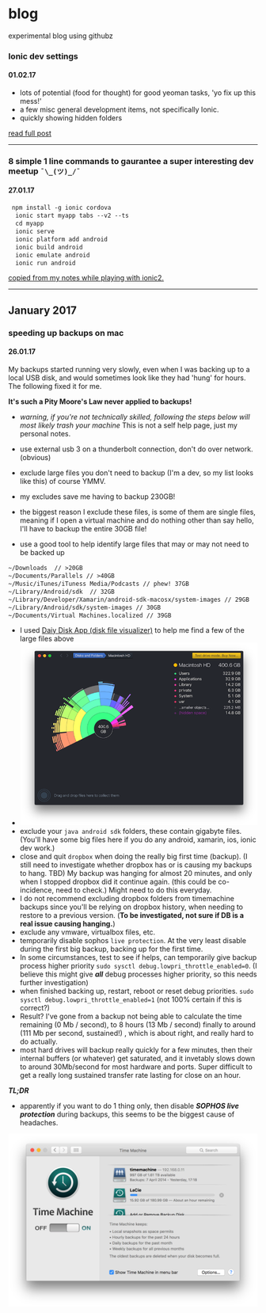 # blog
experimental blog using githubz

### Ionic dev settings

#### 01.02.17

- lots of potential (food for thought) for good yeoman tasks, 'yo fix up this mess!'
- a few misc general development items, not specifically Ionic. 
- quickly showing hidden folders

 [read full post](/posts/2017-02-feb/ionic-dev-settings.md)

----

### 8 simple 1 line commands to gaurantee a super interesting dev meetup `¯\_(ツ)_/¯`

#### 27.01.17

```
 npm install -g ionic cordova 
  ionic start myapp tabs --v2 --ts
  cd myapp
  ionic serve
  ionic platform add android
  ionic build android
  ionic emulate android
  ionic run android
```

[copied from my notes while playing with ionic2.](https://github.com/goblinfactory/study-ionic-sandbox)

----

## January 2017

### speeding up backups on mac

#### 26.01.17

My backups started running very slowly, even when I was backing up to a local USB disk, and would sometimes look like they had 'hung' for hours. The following fixed it for me.

**It's such a Pity Moore's Law never applied to backups!**

- *warning, if you're not technically skilled, following the steps below will most likely trash your machine* This is not a self help page, just my personal notes.

- use external usb 3 on a thunderbolt connection, don't do over network. (obvious)
- exclude large files you don't need to backup (I'm a dev, so my list looks like this) of course YMMV.
- my excludes save me having to backup 230GB! 
- the biggest reason I exclude these files, is some of them are single files, meaning if I open a virtual machine and do nothing other than say hello, I'll have to backup the entire 30GB file!
- use a good tool to help identify large files that may or may not need to be backed up

 ```
 ~/Downloads  // >20GB
 ~/Documents/Parallels // >40GB
 ~/Music/iTunes/iTuness Media/Podcasts // phew! 37GB
 ~/Library/Android/sdk  // 32GB
 ~/Library/Developer/Xamarin/android-sdk-macosx/system-images // 29GB
 ~/Library/Android/sdk/system-images // 30GB
 ~/Documents/Virtual Machines.localized // 39GB
 ```
- I used [Daiy Disk App (disk file visualizer)](https://daisydiskapp.com) to help me find a few of the large files above
 - ![Daisy disk](img/2017-01-daisy-disk.png)
- exclude your `java android sdk` folders, these contain gigabyte files. (You'll have some big files here if you do any android, xamarin, ios, ionic dev work.)
- close and quit `dropbox` when doing the really big first time (backup). (I still need to investigate whether dropbox has or is causing my backups to hang. TBD) My backup was hanging for almost 20 minutes, and only when I stopped dropbox did it continue again. (this could be co-incidence, need to check.) Might need to do this everyday. 
- I do not recommend excluding dropbox folders from timemachine backups since you'll be relying on dropbox history, when needing to restore to a previous version. (**To be investigated, not sure if DB is a real issue causing hanging.**)
- exclude any vmware, virtualbox files, etc.
- temporarily disable sophos `live protection`. At the very least disable during the first big backup, backing up for the first time.
- In some circumstances, test to see if helps, can temporarily give backup process higher priority `sudo sysctl debug.lowpri_throttle_enabled=0`. (I believe this might give ***all*** debug processes higher priority, so this needs further investigation)
- when finished backing up, restart, reboot or reset debug priorities.  `sudo sysctl debug.lowpri_throttle_enabled=1` (not 100% certain if this is correct?)
- Result? I've gone from a backup not being able to calculate the time remaining (0 Mb / second), to 8 hours (13 Mb / second)  finally to around (111 Mb per second, sustained!) , which is about right, and really hard to do actually. 
- most hard drives will backup really quickly for a few minutes, then their internal buffers (or whatever) get saturated, and it invetably slows down to around 30Mb/second for most hardware and ports. Super difficult to get a really long sustained transfer rate lasting for close on an hour. 

***TL;DR***

- apparently if you want to do 1 thing only, then disable ***SOPHOS live protection*** during backups, this seems to be the biggest cause of headaches.

![Time machine finally backing up at a somewhat decent speed](img/2017-01-time-machine-finally-backing-up-faster.png)

